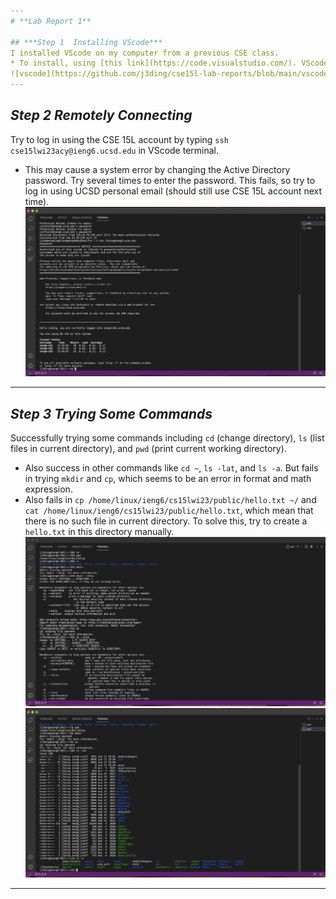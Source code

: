```yaml
---
# **Lab Report 1**

## ***Step 1  Installing VScode***
I installed VScode on my computer from a previous CSE class. 
* To install, using [this link](https://code.visualstudio.com/). VScode looks like this after opening it.
![vscode](https://github.com/j3ding/cse15l-lab-reports/blob/main/vscode.png)
---
```


## ***Step 2  Remotely Connecting***
Try to log in using the CSE 15L account by typing `ssh cse15lwi23acy@ieng6.ucsd.edu` in VScode terminal. 
* This may cause a system error by changing the Active Directory password. Try several times to enter the password.
This fails, so try to log in using UCSD personal email (should still use CSE 15L account next time).
![ss1](https://github.com/j3ding/cse15l-lab-reports/blob/main/ss1.png)
---

## ***Step 3  Trying Some Commands***
Successfully trying some commands including `cd` (change directory), `ls` (list files in current directory), and `pwd` (print current working directory).
* Also success in other commands like `cd ~`, `ls -lat`, and `ls -a`.
But fails in trying `mkdir` and `cp`, which seems to be an error in format and math expression.
* Also fails in `cp /home/linux/ieng6/cs15lwi23/public/hello.txt ~/` and `cat /home/linux/ieng6/cs15lwi23/public/hello.txt`, which mean that there is no such file in current directory. To solve this, try to create a `hello.txt` in this directory manually.
![ss3](https://github.com/j3ding/cse15l-lab-reports/blob/main/ss3.png)
![ss2](https://github.com/j3ding/cse15l-lab-reports/blob/main/ss2.png)
---
